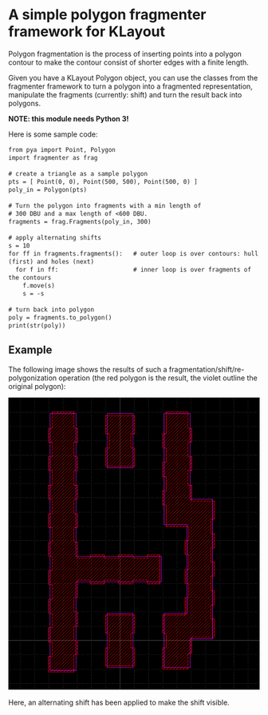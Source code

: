 
# A simple polygon fragmenter framework for KLayout

Polygon fragmentation is the process of inserting points into a polygon 
contour to make the contour consist of shorter edges with a finite length.

Given you have a KLayout Polygon object, you can use the classes from
the fragmenter framework to turn a polygon into a fragmented representation,
manipulate the fragments (currently: shift) and turn the result back into
polygons.

**NOTE: this module needs Python 3!**

Here is some sample code:

```
from pya import Point, Polygon
import fragmenter as frag

# create a triangle as a sample polygon
pts = [ Point(0, 0), Point(500, 500), Point(500, 0) ]
poly_in = Polygon(pts)

# Turn the polygon into fragments with a min length of 
# 300 DBU and a max length of <600 DBU.
fragments = frag.Fragments(poly_in, 300)

# apply alternating shifts
s = 10
for ff in fragments.fragments():   # outer loop is over contours: hull (first) and holes (next)
  for f in ff:                     # inner loop is over fragments of the contours
    f.move(s)
    s = -s
    
# turn back into polygon
poly = fragments.to_polygon()
print(str(poly))
```

## Example

The following image shows the results of such a fragmentation/shift/re-polygonization 
operation (the red polygon is the result, the violet outline the original polygon):

![Sample](images/fragmented.png)

Here, an alternating shift has been applied to make the shift visible.

